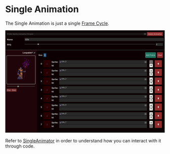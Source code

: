 # Single Animation

The Single Animation is just a single [Frame Cycle](../animations-manager/index.md#frame-cycle).

![Single Animation](../../images/single-animation.png)

Refer to [SingleAnimator](../sprite-animator/single-animator.md) in order to understand how you can interact with it through code.
